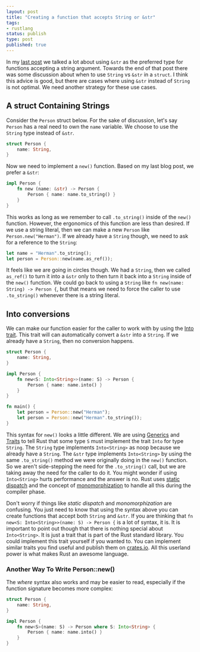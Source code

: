```yaml
---
layout: post
title: "Creating a function that accepts String or &str"
tags:
- rustlang
status: publish
type: post
published: true
---
```


In my [last post][last post] we talked a lot about using `&str` as the preferred type for functions accepting a string argument. Towards the end of that post there was some discussion about when to use `String` vs `&str` in a `struct`. I think this advice is good, but there are cases where using `&str` instead of `String` is not optimal. We need another strategy for these use cases.

## A struct Containing Strings

Consider the `Person` struct below. For the sake of discussion, let's say `Person` has a real need to own the `name` variable. We choose to use the `String` type instead of `&str`.

```rust
struct Person {
    name: String,
}
```

Now we need to implement a `new()` function. Based on my last blog post, we prefer a `&str`:

```rust
impl Person {
    fn new (name: &str) -> Person {
        Person { name: name.to_string() }
    }
}
```

This works as long as we remember to call `.to_string()` inside of the `new()` function. However, the ergonomics of this function are less than desired. If we use a string literal, then we can make a new `Person` like `Person.new("Herman")`. If we already have a `String` though, we need to ask for a reference to the `String`:

```rust
let name = "Herman".to_string();
let person = Person::new(name.as_ref());
```

It feels like we are going in circles though. We had a `String`, then we called `as_ref()` to turn it into a `&str` only to then turn it back into a `String` inside of the `new()` function. We could go back to using a `String` like `fn new(name: String) -> Person {`, but that means we need to force the caller to use `.to_string()` whenever there is a string literal.

## Into<T> conversions

We can make our function easier for the caller to work with by using the [Into trait][Into trait]. This trait will can automatically convert a `&str` into a `String`. If we already have a `String`, then no conversion happens.

```rust
struct Person {
    name: String,
}

impl Person {
    fn new<S: Into<String>>(name: S) -> Person {
        Person { name: name.into() }
    }
}

fn main() {
    let person = Person::new("Herman");
    let person = Person::new("Herman".to_string());
}
```

This syntax for `new()` looks a little different. We are using [Generics][Generics] and [Traits][Traits] to tell Rust that some type `S` must implement the trait `Into` for type `String`. The `String` type implements `Into<String>` as noop because we already have a `String`. The `&str` type implements `Into<String>` by using the same `.to_string()` method we were originally doing in the `new()` function. So we aren't side-stepping the need for the `.to_string()` call, but we are taking away the need for the caller to do it. You might wonder if using `Into<String>` hurts performance and the answer is no. Rust uses [static dispatch][static dispatch] and the concept of [monomorphization][monomorphization] to handle all this during the compiler phase.

Don't worry if things like _static dispatch_ and _monomorphization_ are confusing. You just need to know that using the syntax above you can create functions that accept both `String` and `&str`. If you are thinking that `fn new<S: Into<String>>(name: S) -> Person {` is a lot of syntax, it is. It is important to point out though that there is nothing special about `Into<String>`. It is just a trait that is part of the Rust standard library. You could implement this trait yourself if you wanted to. You can implement similar traits you find useful and publish them on [crates.io][crates.io]. All this userland power is what makes Rust an awesome language.

### Another Way To Write Person::new()

The _where_ syntax also works and may be easier to read, especially if the function signature becomes more complex:

```rust 
struct Person {
    name: String,
}

impl Person {
    fn new<S>(name: S) -> Person where S: Into<String> {
        Person { name: name.into() }
    }
}
```

[last post]: /2015/05/03/string-vs-str-in-rust-functions.html
[Into trait]: http://doc.rust-lang.org/nightly/core/convert/trait.Into.html
[Generics]: http://doc.rust-lang.org/nightly/book/generics.html
[Traits]: http://doc.rust-lang.org/nightly/book/traits.html
[static dispatch]: http://doc.rust-lang.org/nightly/book/trait-objects.html#static-dispatch
[monomorphization]: http://stackoverflow.com/a/14198060/775246
[crates.io]: https://crates.io/
